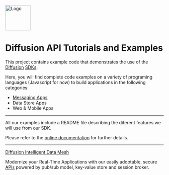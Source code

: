 <img src="https://www.pushtechnology.com/wp-content/themes/pushtechnology/img/diffusion-padding-bottom.png" height="80" title="Logo">

# Diffusion API Tutorials and Examples

This project contains example code that demonstrates the use of the [Diffusion](https://www.pushtechnology.com/product-overview) [SDKs](https://docs.pushtechnology.com/#sdks).

Here, you will find complete code examples on a variety of programing languages (Javascript for now) to build applications in the following categories:

* [Messaging Apps](https://github.com/pushtechnology/tutorials/tree/master/messaging)
* Data Store Apps
* Web & Mobile Apps
------------------
 All our examples include a README file describing the diferent features we will use from our SDK.
 
 Please refer to the [online documentation](https://docs.pushtechnology.com/) for further details.
 
------------------
[Diffusion Intelligent Data Mesh](https://www.pushtechnology.com)

Modernize your Real-Time Applications with our easily adoptable,
secure [APIs](https://docs.pushtechnology.com/#sdks) powered by pub/sub model, key-value store and session broker.
